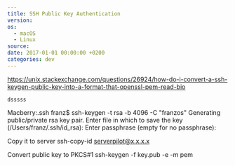 ```yaml
---
title: SSH Public Key Authentication
version:
os:
  - macOS
  - Linux
source:
date: 2017-01-01 00:00:00 +0200
categories: dev
---
```


https://unix.stackexchange.com/questions/26924/how-do-i-convert-a-ssh-keygen-public-key-into-a-format-that-openssl-pem-read-bio

`dsssss`

Macberry:.ssh franz$ ssh-keygen -t rsa -b 4096 -C "franzos"
Generating public/private rsa key pair.
Enter file in which to save the key (/Users/franz/.ssh/id_rsa):
Enter passphrase (empty for no passphrase):



Copy it to server
ssh-copy-id serverpilot@x.x.x.x

Convert public key to PKCS#1
ssh-keygen -f key.pub -e -m pem
